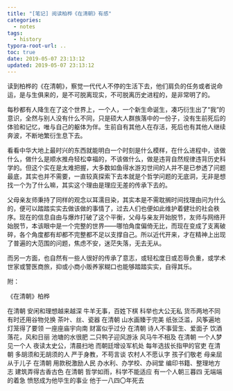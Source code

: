 ```yaml
---
title: "[笔记] 阅读柏桦《在清朝》有感"
categories:
  - notes
tags:
  - history
typora-root-url: ..
toc: true
date: 2019-05-07 23:13:12
updated: 2019-05-07 23:13:12
---
```


读到柏桦的《在清朝》，察觉一代代人不停的生活下去，他们肩负的任务或者说命运，是与生俱来的，是不可脱离现实，不可脱离历史进程的，是非常明了的。<!--more-->

每秒都有人降生在了这个世界上，一个人，一个新生命诞生，凑巧衍生出了“我”的意识，全然与别人没有什么不同，只是硕大人群族落中的一份子，没有生前死后的体验和记忆，唯与自己的躯体为伴。生前自有其他人在存活，死后也有其他人继续奔波，不断地繁衍生息下去。

看看中华大地上最时兴的东西就能明白一个时刻是什么模样，在什么进程中，该做什么，做什么是顺水推舟轻松幸福的，不该做什么，做是违背自然规律违背历史科学的。但这个实在是太难把握，大多数如鱼得水游刃世间的人并不是已参透了问题最底，其实也并不需要，一直较真探索下去本就是个哲学问题的无底洞，无非是想找一个为了什么嘛，其实这个理由是理应无差的传承下去的。

父母亲友师秉持了同样的观念以耳濡目染，其实本是不需耽搁时间找理由问为什么的，便可以踏踏实实去做该做的事情了，过去人们也便如此维护着健壮的社会秩序。现在的信息自由与爆炸打破了这个平衡，父母与亲友开始脱节，友师与网络开始脱节，本该眼中是一个完整的世界——哪怕角度偏倚无比，而现在变成了支离破碎，各个角度都有却都不完整都不足以支撑自己。所以近代开来，才在精神上出现了普遍的大范围的问题，焦虑不安，迷茫失落，无去无从。

而另一方面，也自然有一些人很好的传承了意志，或轻松度日或忍辱负重，或学术世家或警医商旅，抑或小商小贩养家糊口也能够踏踏实实，自得其乐。

附：

《在清朝》柏桦

在清朝
安闲和理想越来越深
牛羊无事，百姓下棋
科举也大公无私
货币两地不同
有时还用谷物兑换
茶叶、丝、瓷器
在清朝
山水画臻于完美
纸张泛滥，风筝遍地
灯笼得了要领
一座座庙宇向南
财富似乎过分
在清朝
诗人不事营生、爱面子
饮酒落花，风和日丽
池塘的水很肥
二只鸭子迎风游泳
风马牛不相及
在清朝
一个人梦见一个人
夜读太史公，清晨扫地
而朝廷增设军机处
每年选拔长指甲的官吏
在清朝
多胡须和无胡须的人
严于身教，不苟言谈
农村人不愿认字
孩子们敬老
母亲屈从于儿子
在清朝
用款税激励人民
办水利、办学校、办祠堂
编印书籍、整理地方志
建筑弄得古香古色
在清朝
哲学如雨，科学不能适应
有一个人朝三暮四
无端端的着急
愤怒成为他毕生的事业
他于一八四〇年死去